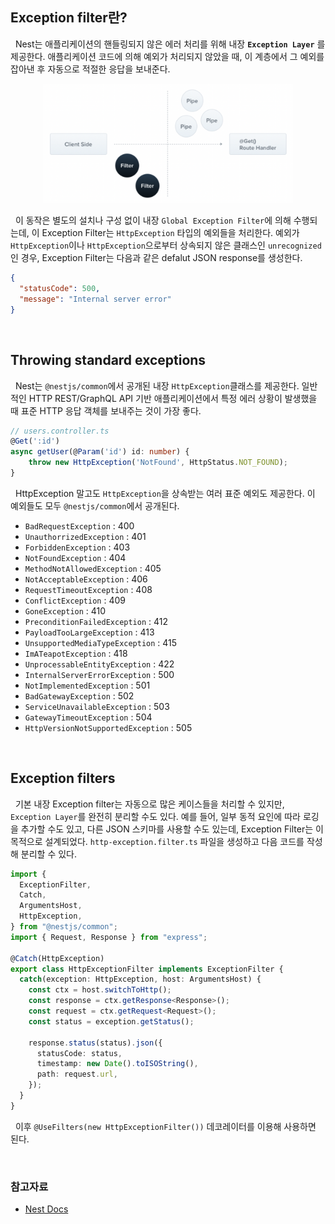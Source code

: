 ## **Exception filter란?**

&nbsp; Nest는 애플리케이션의 핸들링되지 않은 에러 처리를 위해 내장 **`Exception Layer`** 를 제공한다. 애플리케이션 코드에 의해 예외가 처리되지 않았을 때, 이 계층에서 그 예외를 잡아낸 후 자동으로 적절한 응답을 보내준다.

<p align=center><img src='../../../resources/nest/exceptionFilter.png' width=400></p>

&nbsp; 이 동작은 별도의 설치나 구성 없이 내장 `Global Exception Filter`에 의해 수행되는데, 이 Exception Filter는 `HttpException` 타입의 예외들을 처리한다. 예외가 `HttpException`이나 `HttpException`으로부터 상속되지 않은 클래스인 `unrecognized`인 경우, Exception Filter는 다음과 같은 defalut JSON response를 생성한다.

```json
{
  "statusCode": 500,
  "message": "Internal server error"
}
```

</br>

## **Throwing standard exceptions**

&nbsp; Nest는 `@nestjs/common`에서 공개된 내장 `HttpException`클래스를 제공한다. 일반적인 HTTP REST/GraphQL API 기반 애플리케이션에서 특정 에러 상황이 발생했을 때 표준 HTTP 응답 객체를 보내주는 것이 가장 좋다.

```typescript
// users.controller.ts
@Get(':id')
async getUser(@Param('id') id: number) {
    throw new HttpException('NotFound', HttpStatus.NOT_FOUND);
}
```

&nbsp; HttpException 말고도 `HttpException`을 상속받는 여러 표준 예외도 제공한다. 이 예외들도 모두 `@nestjs/common`에서 공개된다.

- `BadRequestException` : 400
- `UnauthorrizedException` : 401
- `ForbiddenException` : 403
- `NotFoundException` : 404
- `MethodNotAllowedException` : 405
- `NotAcceptableException` : 406
- `RequestTimeoutException` : 408
- `ConflictException` : 409
- `GoneException` : 410
- `PreconditionFailedException` : 412
- `PayloadTooLargeException` : 413
- `UnsupportedMediaTypeException` : 415
- `ImATeapotException` : 418
- `UnprocessableEntityException` : 422
- `InternalServerErrorException` : 500
- `NotImplementedException` : 501
- `BadGatewayException` : 502
- `ServiceUnavailableException` : 503
- `GatewayTimeoutException` : 504
- `HttpVersionNotSupportedException` : 505

</br>

## **Exception filters**

&nbsp; 기본 내장 Exception filter는 자동으로 많은 케이스들을 처리할 수 있지만, `Exception Layer`를 완전히 분리할 수도 있다. 예를 들어, 일부 동적 요인에 따라 로깅을 추가할 수도 있고, 다른 JSON 스키마를 사용할 수도 있는데, Exception Filter는 이 목적으로 설계되었다. `http-exception.filter.ts` 파일을 생성하고 다음 코드를 작성해 분리할 수 있다.

```typescript
import {
  ExceptionFilter,
  Catch,
  ArgumentsHost,
  HttpException,
} from "@nestjs/common";
import { Request, Response } from "express";

@Catch(HttpException)
export class HttpExceptionFilter implements ExceptionFilter {
  catch(exception: HttpException, host: ArgumentsHost) {
    const ctx = host.switchToHttp();
    const response = ctx.getResponse<Response>();
    const request = ctx.getRequest<Request>();
    const status = exception.getStatus();

    response.status(status).json({
      statusCode: status,
      timestamp: new Date().toISOString(),
      path: request.url,
    });
  }
}
```

&nbsp; 이후 `@UseFilters(new HttpExceptionFilter())` 데코레이터를 이용해 사용하면 된다.

</br>

### **참고자료**

- [Nest Docs](https://docs.nestjs.com/exception-filters)
